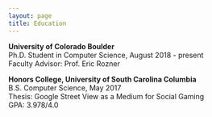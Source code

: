 ```yaml
---
layout: page
title: Education
---
```


**University of Colorado Boulder**  
Ph.D. Student in Computer Science, August 2018 - present  
Faculty Advisor: Prof. Eric Rozner  

**Honors College, University of South Carolina Columbia**  
B.S. Computer Science, May 2017  
Thesis: Google Street View as a Medium for Social Gaming  
GPA: 3.978/4.0  
